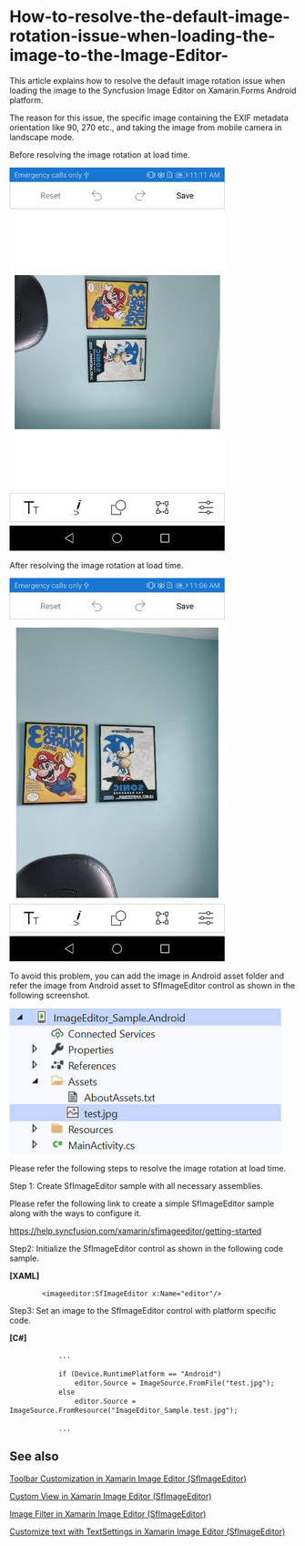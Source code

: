 # How-to-resolve-the-default-image-rotation-issue-when-loading-the-image-to-the-Image-Editor-
This article explains how to resolve the default image rotation issue when loading the image to the Syncfusion Image Editor on Xamarin.Forms Android platform. 

The reason for this issue, the specific image containing the EXIF metadata orientation like 90, 270 etc., and taking the image from mobile camera in landscape mode. 

Before resolving the image rotation at load time.

![BeforeResolvingImageRotation](OutputImages/BeforeResolvingImageRotation.jpg)

After resolving the image rotation at load time.

![AfterResolvingImageRotation](OutputImages/AfterResolvingImageRotation.jpg)

To avoid this problem, you can add the image in Android asset folder and refer the image from Android asset to SfImageEditor control as shown in the following screenshot.

![AssetScreenshot](OutputImages/AssetScreenshot.png)

Please refer the following steps to resolve the image rotation at load time.

Step 1: Create SfImageEditor sample with all necessary assemblies.
 
Please refer the following link to create a simple SfImageEditor sample along with the ways to configure it.
 
https://help.syncfusion.com/xamarin/sfimageeditor/getting-started

Step2: Initialize the SfImageEditor control as shown in the following code sample.

**[XAML]**

```
        <imageeditor:SfImageEditor x:Name="editor"/>
```
Step3: Set an image to the SfImageEditor control with platform specific code.

**[C#]**

```
            ...

            if (Device.RuntimePlatform == "Android")
                editor.Source = ImageSource.FromFile("test.jpg");
            else
                editor.Source = ImageSource.FromResource("ImageEditor_Sample.test.jpg");

            ...
```

## See also
 
[Toolbar Customization in Xamarin Image Editor (SfImageEditor)](https://help.syncfusion.com/xamarin/image-editor/toolbarcustomization)
 
[Custom View in Xamarin Image Editor (SfImageEditor)](https://help.syncfusion.com/xamarin/image-editor/customview)
 
[Image Filter in Xamarin Image Editor (SfImageEditor)](https://help.syncfusion.com/xamarin/image-editor/imagefilter)
 
[Customize text with TextSettings in Xamarin Image Editor (SfImageEditor)](https://help.syncfusion.com/xamarin/image-editor/text#customize-text-with-textsettings)


